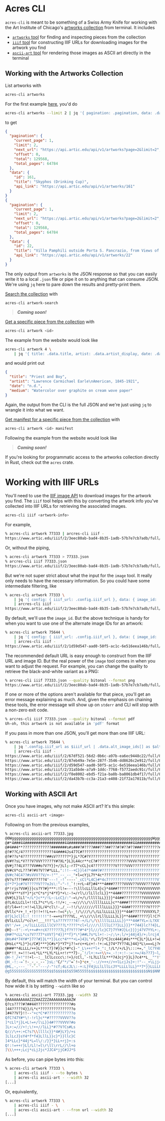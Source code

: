 # Acres CLI

`acres-cli` is meant to be something of a Swiss Army Knife for working with the Art Institute of Chicago's [artworks collection](https://api.artic.edu/docs/#collections-3) from terminal.
It includes
- [`artworks` tool](#working-with-the-artworks-collection) for finding and inspecting pieces from the collection
- [`iiif` tool](#working-with-iiif-urls) for constructing IIIF URLs for downloading images for the artwork you find
- [`ascii-art` tool](#working-with-ascii-art) for rendering those images as ASCII art directly in the terminal

## Working with the Artworks Collection

List artworks with

```sh
acres-cli artworks
```

For the first example [here](https://api.artic.edu/docs/#get-artworks-2), you'd do

```sh
acres-cli artworks --limit 2 | jq '{ pagination: .pagination, data: .data[] | { id: .id, title: .title, api_link: .api_link } }'
```

to get

```json
{
  "pagination": {
    "current_page": 1,
    "limit": 2,
    "next_url": "https://api.artic.edu/api/v1/artworks?page=2&limit=2",
    "offset": 0,
    "total": 129568,
    "total_pages": 64784
  },
  "data": {
    "id": 161,
    "title": "Skyphos (Drinking Cup)",
    "api_link": "https://api.artic.edu/api/v1/artworks/161"
  }
}
{
  "pagination": {
    "current_page": 1,
    "limit": 2,
    "next_url": "https://api.artic.edu/api/v1/artworks?page=2&limit=2",
    "offset": 0,
    "total": 129568,
    "total_pages": 64784
  },
  "data": {
    "id": 22,
    "title": "Villa Pamphili outside Porta S. Pancrazio, from Views of Rome",
    "api_link": "https://api.artic.edu/api/v1/artworks/22"
  }
}
```

The only output from `artworks` is the JSON response so that you can easily write it to a local `.json` file or pipe it on to anything that can consume JSON.
We're using `jq` here to pare down the results and pretty-print them. 

[Search the collection](https://api.artic.edu/docs/#get-artworks-search-2) with

```
acres-cli artwork-search
```

> ***Coming soon!***


[Get a specific piece from the collection](https://api.artic.edu/docs/#get-artworks-id-2) with

```sh
acres-cli artwork <id>
```

The example from the website would look like

```sh
acres-cli artwork 4 \
    | jq '{ title: .data.title, artist: .data.artist_display, date: .data.date_display, medium: .data.medium_display }'
```

and would print out

```json
{
  "title": "Priest and Boy",
  "artist": "Lawrence Carmichael Earle\nAmerican, 1845-1921",
  "date": "n.d.",
  "medium": "Watercolor over graphite on cream wove paper"
}
```

Again, the output from the CLI is the full JSON and we're just using `jq` to wrangle it into what we want.

[Get manifest for a specific piece from the collection](https://api.artic.edu/docs/#get-artworks-id-manifest-json-2) with

```sh
acres-cli artwork <id> manifest
```

Following the example from the website would look like

> ***Coming soon!***


If you're looking for programmatic access to the artworks collection directly in Rust, check out the `acres` crate.

# Working with IIIF URLs

You'll need to use the [IIIF image API](https://api.artic.edu/docs/#iiif-image-api) to download images for the artwork you find.
The `iiif` tool helps with this by converting the artwork info you've collected into IIIF URLs for retrieving the associated images.

```sh
acres-cli iiif <artwork-info>
```

For example,

```sh
% acres-cli artwork 77333 | arcres-cli iiif -
https://www.artic.edu/iiif/2/3eec80ab-bad4-8b35-1adb-57b7e7cb7adb/full/843,/0/default.jpg
```

Or, without the piping,

```sh
% acres-cli artwork 77333 > 77333.json
% arcres-cli iiif 77333.json
https://www.artic.edu/iiif/2/3eec80ab-bad4-8b35-1adb-57b7e7cb7adb/full/843,/0/default.jpg
```

But we're not super strict about what the input for the `image` tool.
It really only needs to have the necessary information.
So you could have some intermediate filtering, like

```sh
% acres-cli artwork 77333 \
    | jq '{ config: { iiif_url: .config.iiif_url }, data: { image_id: .data.image_id } }' \
    | arcres-cli iiif -
https://www.artic.edu/iiif/2/3eec80ab-bad4-8b35-1adb-57b7e7cb7adb/full/843,/0/default.jpg
```

By default, we'll use the `image_id`.
But the above technique is handy for when you want to use one of the alternate image IDs for an artwork:

```sh
% acres-cli artwork 75644 \
    | jq '{ config: { iiif_url: .config.iiif_url }, data: { image_id: .data.alt_image_ids[2] } }' \
    | arcres-cli iiif -
https://www.artic.edu/iiif/2/1d59d547-aad0-50f5-ac1c-6e516eea146b/full/843,/0/default.jpg
```

The recommended default URL is easy enough to construct from the IIIF URL and image ID.
But the real power of the `image` tool comes in when you want to adjust the request.
For example, you can change the quality to retrieve the black-and-white variant as a PNG:

```sh
% arcres-cli iiif 77333.json --quality bitonal --format png
https://www.artic.edu/iiif/2/3eec80ab-bad4-8b35-1adb-57b7e7cb7adb/full/843,/0/bitonal.png
```

If one or more of the options aren't available for that piece, you'll get an error message explaining as much.
And, given the emphasis on chaining these tools, the error message will show up on `stderr` and CLI will stop with a non-zero exit code.

```sh
% arcres-cli iiif 77333.json --quality bitonal --format pdf
Uh-oh, this artwork is not available in 'pdf' format
```

If you pass in more than one JSON, you'll get more than one IIIF URL:

```sh
% acres-cli artwork 75644 \
    | jq '.config.iiif_url as $iiif_url | .data.alt_image_ids[] as $alt_image_id | { config: { iiif_url: $iiif_url }, data: { image_id: $alt_image_id } }' \
    | arcres-cli iiif -
https://www.artic.edu/iiif/2/67df521-56d2-0b6c-a97b-ea6ec9448c22/full/843,/0/default.jpg
https://www.artic.edu/iiif/2/87eb49a-7e5e-287f-3546-dd8626c2e912/full/843,/0/default.jpg
https://www.artic.edu/iiif/2/d59d547-aad0-50f5-ac1c-6e516eea146b/full/843,/0/default.jpg
https://www.artic.edu/iiif/2/31a5bde-a7a9-1ddc-7768-f5772aedc91c/full/843,/0/default.jpg
https://www.artic.edu/iiif/2/f8e8002-ebd5-f21a-ba8b-ba8061db4f17/full/843,/0/default.jpg
https://www.artic.edu/iiif/2/da43b7b-cc3a-21a3-e408-21f72a17011b/full/843,/0/default.jpg
```

## Working with ASCII Art

Once you have images, why not make ASCII art?
It's this simple:

```sh
acres-cli ascii-art <image>
```

Following on from the previous examples,

```sh
% acres-cli ascii-art 77333.jpg
@0WggggggggggggggggggggggggggggggggggggggggggggggggggggggggggggggggWggggggggggg@
@#*4###44##################44#############################44###########44444**C]
@#4##4**?????????????#######s#s###?#????###???##???#?#??#??###????????##??###440
@?#??C/4??????????????44###4Js477C#????????????????????????????????????????###C]
@?#??s*4???????????##sV??????*}jL*7C#?Y????????????????V?????????????????#???#s]
@V#Y?sL*V???V?VVY?????Y#?XL*}L}L44cr**cC?#??????????????VVVV?VVV?????????????#s]
@V#j??4LV???VV##o?V?Y}}+/}Ll;-r77*cCL}c4??????????V????VVV???????????????????#?]
@V#cV*cL???#?#V?V??#*LLL,":!!--+C}}l4?*4##7#???????????????????????????????????]
@V#c?4C4??#sVVV??V/+-!""_--_--_"+l=cYjL7Y*4c*????????????????????????????????#?]
@V?s????##VVV?????4"---!_-!`----`_cCl*L4C}#*4c7?????????VV???????????V?V?????#?]
@?*7*}c#?V????YV???oJs\:"-"-!_`!:+rL~4f}#4***4###?????VVVV??VVVV???VVVVVVV?V???]
@*!rjs?VV#}}}cs?Y?#}***:!l!=---!\lllcLLllL4}c}*44##??????????VVVVVVVVVV?V??????]
@VY4***sY*}*jc*C*s*j*4*Y}*+\:-!=/rl\//lLllclL}}**44##?????????VVVVVVVVVV????#J?]
@V#}L}lLl"+/L*}c**/!L~:LcC}/:"-=\/+/\/lllllLL}}}}*44##?????????VVVVVVVVV??#s?#o]
@?L4cLLCLl+!!CL7*c*\rL-!!/+:_--=///\\/\\llllLLLL}c**4###??????VVVVVVVVVV?s??#}s]
@?/l4=+!:+!!=Ll}L/4*cl\!-,/_--!!/\///////llllLLLL}}}*44##????????V????Y#???Y*\s]
@Vllc*r+_!_+!}!!+!!L+=+-!=c*;\-_!/\///\/\/LLlLLLLL}}}**44#?????VVVXYL7j??o}L+"s]
@?}L}cl}l:!_!!!!!!!"!-==+s????VL,_+\\//\\lrLllLLLL}L}}**44##?????}l!C?V??4*l!_s]
@VlLcLLl/*cc\+!___!!!"Ls???Y????4!-+/L/\/\\llllLLLLLL}}***44#?YL=:L?XX?4l+!!!_s]
@V!'/=+_;+/lLLLLcLLllCV????L*????*cl+l////\llllLC??}LL}}}**744}lc??4}L/!"_=\c#?]
@H}--!":-+\++=#+rcX??????7L}f?Y???#*4*}l///lc}C7}7YY#J}Lc}}}j4?V7YYL+:/lLlL44LC]
@H#?*cLL*cs?V??77*sVV?}*4}}**f}*\*}##L7s*Ll+!-:~/;\+;l/+j44j4}/+;lrcj4}lLC4}cLC]
@Hs#4*74Y#*}7??#}}L**}}Lcc*4***+L=}4}L"r\/7/}*CJcc444j#4s***C}L*}LL+!=LJ*LLl:_?]
@HsLc**L}*}c/C#}***}C#s*}*Y7*j?!=rc++Lc+!-!+:=L}74*7Y??4L}44}*L\===Lj?#\+===+=?]
@H##**4LLLL/++}L***C?}?#}}c*#*c}-"_L\++r*l+_":_!/L*/+/L}\:::+=,"_lC?Y4Ll+:!"_-o]
@H*!!_+=!!!=+L*LL**LYL*LL+r!r**7}-,`!/l+:+=+\\+=_-!:+:!-:=:+=/4s??7}~l/lL*L/++S]
@H-!_/+!"!!+l--:__lClLcccc\:!+}/cCl,`-!L7LLllL***74Jcj*}}L}7c4**L__""!"_==!_-_S]
@H_-!:-=`!-_-_-_--`}sL:"C/"*/"=`!~}*c+_'-://+++//++lLcjJs}+:!"--_+\Ljj47****}LS]
@HL,-,---_`'-`-'---/-"!cf;4LcJL\:-+:L}Y4jLLlLllLcJY*LLLLlLL}**7*}}LLLLLLLLLlll5]
@g55SSSSSSSSSS555555$$5$$$$$5$55N55555$$$$$$$$$$$$$$$$$$$$$$$$$$$N$$NNNNNNNNNNg@
```

By default, this will match the width of your terminal.
But you can control how wide it is by setting `--width` like so

```sh
% acres-cli ascii-art 77333.jpg --width 32
@AAAAAAAAAAZZZAAZZZZAAAAAAAAAAZW
Q?cs????#?##44Y???????????????#o
]44?????4}}/L*c*???????????????o
]#4??V?}!!--"+c*C*#????????????o
QfC?47Y#*\!-!rl}c**#?????VVVV??o
]*cLl*j}L+L!=+/l\L}}4#???VVVV?#o
]L+:=///+!;\!++//lLL}*#??V?Cs#Ls
Q///\++:+C?s?\\llllc}}*4#}LY}/+s
]LlLcJ}sY4*f*f4}LllL}}c}*}}llc}C
]4*LLc}*44j*L=l\/:/}}*}LL+rj}+:s
Q!:!=++r}Ll/Ll!=l\r\ll\rrL//\l+o
]\\\+++;Lcj*cLjJjc*JJC4*jjC#JJ*S
```

As before, you can pipe bytes into this:

```sh
% acres-cli artwork 77333 \
    | acres-cli iiif - --to bytes \
    | acres-cli ascii-art - --width 32
[...]
```

Or, equivalently,

```sh
% acres-cli artwork 77333 \
    | acres-cli iiif - \
    | acres-cli ascii-art - --from url --width 32
[...]
```


